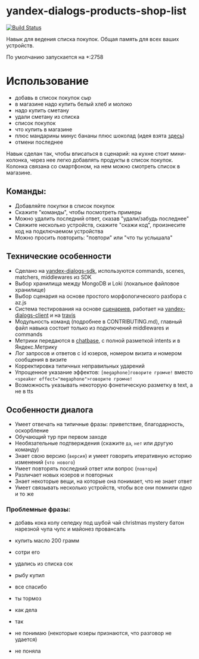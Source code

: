 # yandex-dialogs-products-shop-list

[![Build Status](https://travis-ci.org/popstas/yandex-dialogs-products-shop-list.svg?branch=master)](https://travis-ci.org/popstas/yandex-dialogs-products-shop-list)

Навык для ведения списка покупок.
Общая память для всех ваших устройств.

По умолчанию запускается на \*:2758

# Использование

- добавь в список покупок сыр
- в магазине надо купить белый хлеб и молоко
- надо купить сметану
- удали сметану из списка
- список покупок
- что купить в магазине
- плюс мандарины минус бананы плюс шоколад (идея взята [здесь](https://dialogs.yandex.ru/store/skills/19170605-golosovoj-spisok-plyus-minus))
- отмени последнее

Навык сделан так, чтобы вписаться в сценарий: на кухне стоит мини-колонка, через нее легко добавлять продукты в список покупок. Колонка связана со смартфоном, на нем можно смотреть список в магазине.

## Команды:

- Добавляйте покупки в список покупок
- Скажите "команды", чтобы посмотреть примеры
- Можно удалить последний ответ, сказав "удали/забудь последнее"
- Свяжите несколько устройств, скажите "скажи код", произнесите код на подключаемом устройства
- Можно просить повторить: "повтори" или "что ты услышала"

## Технические особенности

- Сделано на [yandex-dialogs-sdk](https://github.com/fletcherist/yandex-dialogs-sdk), используются commands, scenes, matchers, middlewares из SDK
- Выбор хранилища между MongoDB и Loki (локальное файловое хранилище)
- Выбор сценария на основе простого морфологического разбора с az.js
- Система тестирования на основе [сценариев](/static/scenarios.yml), работает на [yandex-dialogs-client](https://github.com/popstas/yandex-dialogs-client) и на [travis](https://travis-ci.org/popstas/yandex-dialogs-products-shop-list)
- Модульность команд (подробнее в CONTRIBUTING.md), главный файл навыка состоит только из подключений middlewares и commands
- Метрики передаются в [chatbase](https://github.com/popstas/yandex-dialogs-sdk-chatbase), с полной разметкой intents и в Яндекс.Метрику
- Лог запросов и ответов с id юзеров, номером визита и номером сообщения в визите
- Корректировка типичных неправильных ударений
- Упрощенное указание эффектов: `[megaphone]говорите громче!` вместо `<speaker effect="megaphone">говорите громче!`
- Возможность указывать некоторую фонетическую разметку в text, а не в tts

## Особенности диалога

- Умеет отвечать на типичные фразы: приветствие, благодарность, оскорбление
- Обучающий тур при первом заходе
- Необязательные подтверждения (скажите `да`, `нет` или другую команду)
- Знает свою версию (`версия`) и умеет говорить итеративную историю изменений (`что нового`)
- Умеет повторять последний ответ или вопрос (`повтори`)
- Различает новых юзеров и повторных
- Знает некоторые вещи, на которые она понимает, что не знает ответ
- Умеет связывать несколько устройств, чтобы все они помнили одно и то же

### Проблемные фразы:

- добавь кока колу селедку под шубой чай christmas mystery батон нарезной чупа чупс и майонез провансаль
- купить масло 200 грамм

- сотри его

- удались из списка сок
- рыбу купил

- все спасибо

- ты тормоз

- как дела
- так
- не понимаю (некоторые юзеры признаются, что разговор не удается)
- не поняла

